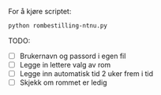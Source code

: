 For å kjøre scriptet:
```bash
python rombestilling-ntnu.py
```


TODO:

- [ ] Brukernavn og passord i egen fil
- [ ] Legge in lettere valg av rom
- [ ] Legge inn automatisk tid 2 uker frem i tid
- [ ] Skjekk om rommet er ledig
